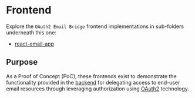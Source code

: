 # Frontend

Explore the `OAuth2 Email Bridge` frontend implementations in sub-folders underneath this one:

- [react-email-app](./react-email-app/README.md)

## Purpose

As a Proof of Concept (PoC), these frontends exist to demonstrate the functionality provided
in the [backend](../backend/README.md) for delegating access to end-user email resources
through leveraging authorization using [OAuth2](https://oauth.net/2/) technology.